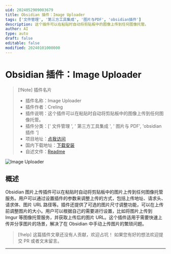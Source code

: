 ```yaml
---
uid: 2024052909003679
title: Obsidian 插件：Image Uploader
tags: ['文件管理', '第三方工具集成', '图片与PDF', 'obsidian插件']
description: 这个插件可以在粘贴时自动将剪贴板中的图像上传到任何图像托管。
author: AI
type: auto
draft: false
editable: false
modified: 20240101000000
---
```


# Obsidian 插件：Image Uploader

> [!Note] 插件名片
> - 插件名称：Image Uploader
> - 插件作者：Creling
> - 插件说明：这个插件可以在粘贴时自动将剪贴板中的图像上传到任何图像托管。
> - 插件分类：[' 文件管理 ', ' 第三方工具集成 ', ' 图片与 PDF', 'obsidian 插件 ']
> - 项目地址：[点我访问](https://github.com/Creling/obsidian-image-uploader)
> - 国内下载地址：[下载安装](https://pkmer.cn/products/plugin/pluginMarket/?obsidian-image-uploader)
> - 自述文件：[Readme](https://ghproxy.net/https://raw.githubusercontent.com/Creling/obsidian-image-uploader/LivePreviewEditor/README.md)

![Image Uploader](https://cdn.pkmer.cn/covers/obsidian-image-uploader.gif!pkmer)

## 概述

Obsidian 图片上传插件可以在粘贴时自动将剪贴板中的图片上传到任何图像托管服务。用户可以通过设置插件的参数来调整上传的方式，包括上传地址、请求头、请求体、图片 URL 路径等。插件还提供了可选的图片尺寸调整功能，可以在上传前调整图片的大小。用户可以根据自己的需要进行设置，比如将图片上传到 Imgur 等图像托管服务，并获取上传后的图片 URL。这个插件适用于需要快速上传并分享图片的场景，解决了在 Obsidian 中手动上传图片的繁琐问题。

> [!help]
> 这篇插件文章还没有人贡献，欢迎占坑！
> 如果您有好的想法欢迎提交 PR 或者文末留言。

---



